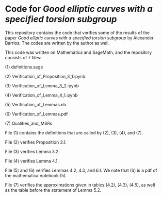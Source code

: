 # Code for _Good elliptic curves with a specified torsion subgroup_

This repository contains the code that verifies some of the results of the paper _Good elliptic curves with a specified torsion subgroup_ by Alexander Barrios. The codes are written by the author as well.

This code was written on Mathematica and SageMath, and the repository consists of 7 files:

(1) definitions.sage

(2) Verification_of_Proposition_3_1.ipynb

(3) Verification_of_Lemma_3_2.ipynb

(4) Verification_of_Lemma_4_1.ipynb

(5) Verification_of_Lemmas.nb

(6) Verification_of_Lemmas.pdf

(7) Qualities_and_MSRs

File (1) contains the definitions that are called by (2), (3), (4), and (7).

File (2) verifies Proposition 3.1.

File (3) verifies Lemma 3.2.

File (4) verifies Lemma 4.1.

File (5) and (6) verifies Lemmas 4.2, 4.3, and 6.1. We note that (6) is a pdf of the mathematica notebook (5).

File (7) verifies the approximations given in tables (4.2), (4.3), (4.5), as well as the table before the statement of Lemma 5.2.

